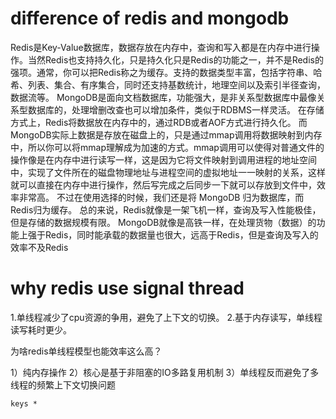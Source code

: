 # difference of redis and mongodb

Redis是Key-Value数据库，数据存放在内存中，查询和写入都是在内存中进行操作。当然Redis也支持持久化，只是持久化只是Redis的功能之一，并不是Redis的强项。通常，你可以把Redis称之为缓存。支持的数据类型丰富，包括字符串、哈希、列表、集合、有序集合，同时还支持基数统计，地理空间以及索引半径查询，数据流等。
MongoDB是面向文档数据库，功能强大，是非关系型数据库中最像关系型数据库的，处理增删改查也可以增加条件，类似于RDBMS一样灵活。
在存储方式上，Redis将数据放在内存中的，通过RDB或者AOF方式进行持久化。
而MongoDB实际上数据是存放在磁盘上的，只是通过mmap调用将数据映射到内存中，所以你可以将mmap理解成为加速的方式。mmap调用可以使得对普通文件的操作像是在内存中进行读写一样，这是因为它将文件映射到调用进程的地址空间中，实现了文件所在的磁盘物理地址与进程空间的虚拟地址一一映射的关系，这样就可以直接在内存中进行操作，然后写完成之后同步一下就可以存放到文件中，效率非常高。
不过在使用选择的时候，我们还是将 MongoDB 归为数据库，而Redis归为缓存。
总的来说，Redis就像是一架飞机一样，查询及写入性能极佳，但是存储的数据规模有限。
MongoDB就像是高铁一样，在处理货物（数据）的功能上强于Redis，同时能承载的数据量也很大，远高于Redis，但是查询及写入的效率不及Redis

# why redis use signal thread
1.单线程减少了cpu资源的争用，避免了上下文的切换。
2.基于内存读写，单线程读写耗时更少。

为啥redis单线程模型也能效率这么高？

1）纯内存操作
2）核心是基于非阻塞的IO多路复用机制
3）单线程反而避免了多线程的频繁上下文切换问题

```shell script
keys * 

```